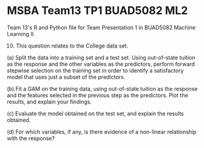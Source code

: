 # MSBA Team13 TP1 BUAD5082 ML2
Team 13's R and Python file for Team Presentation 1 in BUAD5082 Machine Learning II.

10. This question relates to the College data set.

(a) Split the data into a training set and a test set. Using out-of-state
tuition as the response and the other variables as the predictors,
perform forward stepwise selection on the training set in order
to identify a satisfactory model that uses just a subset of the
predictors.

(b) Fit a GAM on the training data, using out-of-state tuition as
the response and the features selected in the previous step as
the predictors. Plot the results, and explain your findings.

(c) Evaluate the model obtained on the test set, and explain the
results obtained.

(d) For which variables, if any, is there evidence of a non-linear
relationship with the response?
